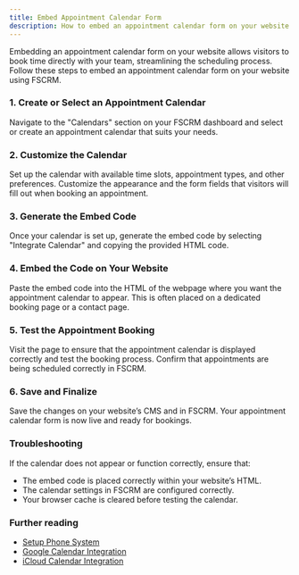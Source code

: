 ```yaml
---
title: Embed Appointment Calendar Form
description: How to embed an appointment calendar form on your website using FSCRM.
---
```


Embedding an appointment calendar form on your website allows visitors to book time directly with your team, streamlining the scheduling process. Follow these steps to embed an appointment calendar form on your website using FSCRM.

### 1. Create or Select an Appointment Calendar

Navigate to the "Calendars" section on your FSCRM dashboard and select or create an appointment calendar that suits your needs.

### 2. Customize the Calendar

Set up the calendar with available time slots, appointment types, and other preferences. Customize the appearance and the form fields that visitors will fill out when booking an appointment.

### 3. Generate the Embed Code

Once your calendar is set up, generate the embed code by selecting "Integrate Calendar" and copying the provided HTML code.

### 4. Embed the Code on Your Website

Paste the embed code into the HTML of the webpage where you want the appointment calendar to appear. This is often placed on a dedicated booking page or a contact page.

### 5. Test the Appointment Booking

Visit the page to ensure that the appointment calendar is displayed correctly and test the booking process. Confirm that appointments are being scheduled correctly in FSCRM.

### 6. Save and Finalize

Save the changes on your website’s CMS and in FSCRM. Your appointment calendar form is now live and ready for bookings.

### Troubleshooting

If the calendar does not appear or function correctly, ensure that:
- The embed code is placed correctly within your website’s HTML.
- The calendar settings in FSCRM are configured correctly.
- Your browser cache is cleared before testing the calendar.

### Further reading

- [Setup Phone System](/guides/setup-phone-system)
- [Google Calendar Integration](/guides/google-calendar)
- [iCloud Calendar Integration](/guides/icloud-calendar)
